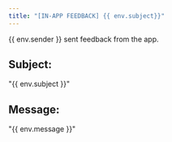 ```yaml
---
title: "[IN-APP FEEDBACK] {{ env.subject}}"
---
```

{{ env.sender }} sent feedback from the app.

## Subject:
"{{ env.subject }}"

## Message:
"{{ env.message }}"
